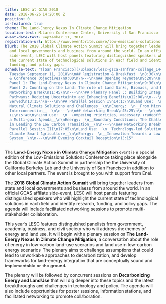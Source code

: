 ```yaml
---
title: LESC at GCAS 2018
date: 2018-06-26 14:20:00 Z
position: 0
is-featured: true
theme: The Land-Energy Nexus In Climate Change Mitigation
location-text: McLaren Conference Center, University of San Francisco
event-date-text: September 11, 2018
registration-url: https://www.eventbrite.com/e/low-emissions-solutions-conference-lesc-at-the-global-climate-action-summit-registration-45493626662
blurb: The 2018 Global Climate Action Summit will bring together leaders from state
  and local governments and business from around the world. In an official GCAS affiliate
  side-event, LESC will host panels featuring distinguished speakers who will highlight
  the current state of technological solutions in each field and identify research,
  funding, and policy gaps.
schedule-text: "![San Francisco](/uploads/lesc-gsca-sanfran-collage_144_bg.jpg)\n\n#
  Tuesday September 11, 2018\n\n## Registration & Breakfast  \n8:30\n\n---\n\n## Welcome
  & Conference Objectives\n9:00\n\n---\n\n## Opening Keynote\n9:20\n\n---\n\n## Plenary
  Panel 1: The Land-Energy Nexus in Climate Change Mitigation\n9:30\n\n---\n\n## Plenary
  Panel 2: Counting on the Land: The role of Land Sinks, Biomass, and BECCS\n10:30\n\n---\n\n##
  Networking Break\n11:45\n\n---\n\n## Plenary Panel 3: Building Integrated Land-Energy
  Pathways: Reducing Uncertainty and Enhancing Benefits\n12:00\n\n---\n\n## Lunch
  Served\n13:15\n\n---\n\n## Parallel Session I\n14:15\n\nLand Use:  \n__Implementing
  Natural Climate Solutions and Challenges__\n\nEnergy:  \n__From Microgrids to Global
  Interconnection__  \n\n---\n\n## Networking Break\n15:25\n\n---\n\n## Parallel Session
  II\n15:40\n\nLand Use:  \n__Competing Priorities, Necessary Tradeoffs: Navigating
  a Multi-goal Agenda__\n\nEnergy:  \n__Boundary Conditions: The Challenges for Sub-nationals
  in Leading the Low Carbon Transition__\n\n---\n\n## Networking Break\n16:50\n\n---\n\n##
  Parallel Session III\n17:05\n\nLand Use:  \n__Technology-led Solutions for Implementing
  Climate Smart Agriculture__\n\nEnergy:  \n__Innovation Towards a Low-Emissions Transport
  System__\n\n---\n\n## Evening Cocktail Reception\n18:15"
---
```


The **Land-Energy Nexus in Climate Change Mitigation** event is a special edition of the Low-Emissions Solutions Conference taking place alongside the Global Climate Action Summit in partnership the the University of California Berkeley Lab and the University of San Francisco in addition to other local partners. The event is brought to you with support from Enel.

The **2018 Global Climate Action Summit** will bring together leaders from state and local governments and business from around the world. In an official GCAS affiliate side-event, LESC will host panels featuring distinguished speakers who will highlight the current state of technological solutions in each field and identify research, funding, and policy gaps. The agenda will include facilitated networking sessions to promote multi-stakeholder collaboration.

This year’s LESC features distinguished panelists from government, academia, business, and civil society who will address the themes of energy and land use. It will begin with a plenary session on **The Land-Energy Nexus In Climate Change Mitigation**, a conversation about the role of energy in low-carbon land-use scenarios and land use in low-carbon energy scenarios. The plenary aims to challenge assumptions that could lead to unworkable approaches to decarbonization, and develop frameworks for land-energy integration that are conceptually sound and implementable on the ground.

The plenary will be followed by concurrent sessions on **Decarbonizing Energy and Land Use** that will dig deeper into these topics and the latest breakthroughs and challenges in technology and policy. The agenda will also include opportunities for poster sessions, information stations, and facilitated networking to promote collaboration.
